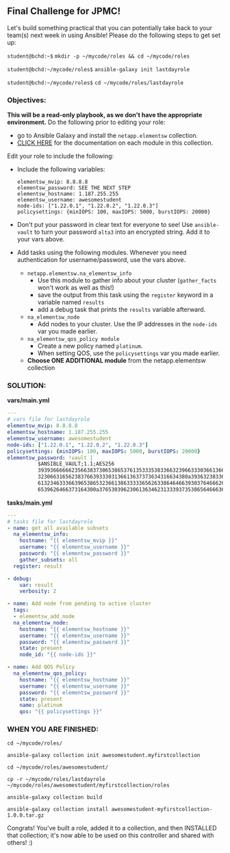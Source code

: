 ## Final Challenge for JPMC!

Let's build something practical that you can potentially take back to your team(s) next week in using Ansible! Please do the following steps to get set up:

`student@bchd:~$` `mkdir -p ~/mycode/roles && cd ~/mycode/roles`

`student@bchd:~/mycode/roles$` `ansible-galaxy init lastdayrole`

`student@bchd:~/mycode/roles$` `cd ~/mycode/roles/lastdayrole`

### Objectives:

**This will be a read-only playbook, as we don't have the appropriate environment.**
Do the following prior to editing your role:
- go to Ansible Galaxy and install the `netapp.elementsw` collection.
- [CLICK HERE](https://docs.ansible.com/ansible/devel/collections/netapp/elementsw/) for the documentation on each module in this collection.

Edit your role to include the following:

- Include the following variables:

    ```
    elementsw_mvip: 8.8.8.8
    elementsw_password: SEE THE NEXT STEP
    elementsw_hostname: 1.187.255.255
    elementsw_username: awesomestudent
    node-ids: ["1.22.0.1", "1.22.0.2", "1.22.0.3"]
    policysettings: {minIOPS: 100, maxIOPS: 5000, burstIOPS: 20000}
    ```

- Don't put your password in clear text for everyone to see! Use `ansible-vault` to turn your password `alta3` into an encrypted string. Add it to your vars above.

- Add tasks using the following modules. Whenever you need authentication for username/password, use the vars above.
    - `netapp.elementsw.na_elementsw_info`
        - Use this module to gather info about your cluster (`gather_facts` won't work as well as this!)
        - save the output from this task using the `register` keyword in a variable named `results`
        - add a debug task that prints the `results` variable afterward.
    - `na_elementsw_node`
        - Add nodes to your cluster. Use the IP addresses in the `node-ids` var you made earlier.
    - `na_elementsw_qos_policy module`
        - Create a new policy named `platinum`.
        - When setting QOS, use the `policysettings` var you made earlier.
    - **Choose ONE ADDITIONAL module** from the netapp.elementsw collection

### SOLUTION:

**vars/main.yml**
```yaml
---
# vars file for lastdayrole
elementsw_mvip: 8.8.8.8
elementsw_hostname: 1.187.255.255
elementsw_username: awesomestudent
node-ids: ["1.22.0.1", "1.22.0.2", "1.22.0.3"]
policysettings: {minIOPS: 100, maxIOPS: 5000, burstIOPS: 20000}
elementsw_password: !vault |
          $ANSIBLE_VAULT;1.1;AES256
          39393666666235663837306538653761353335383366323966333036613666636439633762313730
          3230663165623837663933303136613637373634316634380a393632383365633430313632623061
          61323463336639653865323661386333336562633864646639303764666265663535386434643063
          6539626466373164300a376530396230613634623133393735386564666364616566626164323833
```

**tasks/main.yml**
```yaml
---
# tasks file for lastdayrole
- name: get all available subsets
  na_elementsw_info:
    hostname: "{{ elementsw_mvip }}"
    username: "{{ elementsw_username }}"
    password: "{{ elementsw_password }}"
    gather_subsets: all
  register: result

- debug:
    var: result
    verbosity: 2

- name: Add node from pending to active cluster
  tags:
  - elementsw_add_node
  na_elementsw_node:
    hostname: "{{ elementsw_hostname }}"
    username: "{{ elementsw_username }}"
    password: "{{ elementsw_password }}"
    state: present
    node_id: "{{ node-ids }}"

- name: Add QOS Policy
  na_elementsw_qos_policy:
    hostname: "{{ elementsw_hostname }}"
    username: "{{ elementsw_username }}"
    password: "{{ elementsw_password }}"
    state: present
    name: platinum
    qos: "{{ policysettings }}"
```

### WHEN YOU ARE FINISHED:

`cd ~/mycode/roles/`

`ansible-galaxy collection init awesomestudent.myfirstcollection`

`cd ~/mycode/roles/awesomestudent/`

`cp -r ~/mycode/roles/lastdayrole ~/mycode/roles/awesomestudent/myfirstcollection/roles`

`ansible-galaxy collection build`

`ansible-galaxy collection install awesomestudent-myfirstcollection-1.0.0.tar.gz`

Congrats! You've built a role, added it to a collection, and then INSTALLED that collection; it's now able to be used on this controller and shared with others! :)
